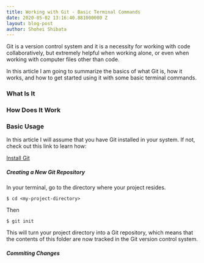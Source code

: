 ```yaml
---
title: Working with Git - Basic Terminal Commands
date: 2020-05-02 13:16:40.881000000 Z
layout: blog-post
author: Shohei Shibata
---
```


Git is a version control system and it is a necessity for working with code collaboratively, but extremely helpful when working alone, or even when working with computer files other than code. 

In this article I am going to summarize the basics of what Git is, how it works, and how to get started using it with some basic terminal commands.

### What Is It


### How Does It Work


### Basic Usage

In this article I will assume that you have Git installed in your system. If not, check out this link to learn how:

[Install Git](https://git-scm.com/book/en/v2/Getting-Started-Installing-Git)

##### Creating a New Git Repository

In your terminal, go to the directory where your project resides.

```
$ cd <my-project-directory>
```

Then

```
$ git init
```

This will turn your project directory into a Git repository, which means that the contents of this folder are now tracked in the Git version control system.

##### Commiting Changes


